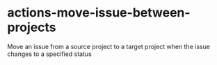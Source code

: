 # actions-move-issue-between-projects
Move an issue from a source project to a target project when the issue changes to a specified status
